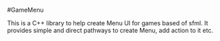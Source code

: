 #GameMenu

This is a C++ library to help create Menu UI for games based of sfml. It provides simple and direct pathways to create Menu, add action to it etc.
